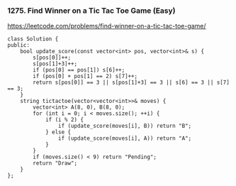 ### 1275. Find Winner on a Tic Tac Toe Game (Easy)

https://leetcode.com/problems/find-winner-on-a-tic-tac-toe-game/

```
class Solution {
public:
    bool update_score(const vector<int> pos, vector<int>& s) {
        s[pos[0]]++;
        s[pos[1]+3]++;
        if (pos[0] == pos[1]) s[6]++;
        if (pos[0] + pos[1] == 2) s[7]++;
        return s[pos[0]] == 3 || s[pos[1]+3] == 3 || s[6] == 3 || s[7] == 3;
    }
    string tictactoe(vector<vector<int>>& moves) {
        vector<int> A(8, 0), B(8, 0);
        for (int i = 0; i < moves.size(); ++i) {
            if (i % 2) {
                if (update_score(moves[i], B)) return "B";
            } else {
                if (update_score(moves[i], A)) return "A";
            }   
        }
        if (moves.size() < 9) return "Pending";
        return "Draw";
    }
};
```
